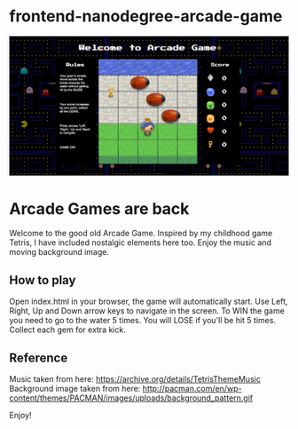 frontend-nanodegree-arcade-game
===============================
![alt tag](ArcadeGameLH.png)
# Arcade Games are back

Welcome to the good old Arcade Game.
Inspired by my childhood game Tetris, I have included nostalgic elements here too.
Enjoy the music and moving background image.

## How to play

Open index.html in your browser, the game will automatically start. Use Left, Right, Up and Down arrow keys to navigate in the screen.
To WIN the game you need to go to the water 5 times. You will LOSE if you'll be hit 5 times.
Collect each gem for extra kick.

## Reference
Music taken from here: https://archive.org/details/TetrisThemeMusic
Background image taken from here: http://pacman.com/en/wp-content/themes/PACMAN/images/uploads/background_pattern.gif

Enjoy!
